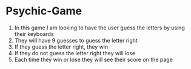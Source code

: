 # Psychic-Game
1. In this game I am looking to have the user guess the letters by using their keyboards
2. They will have 9 guesses to guess the letter right 
3. If they guess the letter right, they win
3. If they do not guess the letter right they will lose 
4. Each time they win or lose they will see their score on the page

